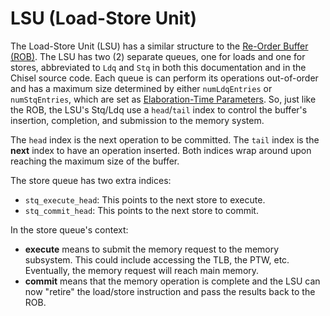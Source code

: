 # LSU (Load-Store Unit)

The Load-Store Unit (LSU) has a similar structure to the [Re-Order Buffer (ROB)](./rob.md).
The LSU has two (2) separate queues, one for loads and one for stores, abbreviated to `Ldq` and `Stq` in both this documentation and in the Chisel source code.
Each queue is can perform its operations out-of-order and has a maximum size determined by either `numLdqEntries` or `numStqEntries`, which are set as [Elaboration-Time Parameters](../elaboration-time/parameters.md).
So, just like the ROB, the LSU's Stq/Ldq use a `head`/`tail` index to control the buffer's insertion, completion, and submission to the memory system.

The `head` index is the next operation to be committed.
The `tail` index is the **next** index to have an operation inserted.
Both indices wrap around upon reaching the maximum size of the buffer.

The store queue has two extra indices:
  * `stq_execute_head`: This points to the next store to execute.
  * `stq_commit_head`: This points to the next store to commit.

In the store queue's context:
  * **execute** means to submit the memory request to the memory subsystem.
    This could include accessing the TLB, the PTW, etc.
    Eventually, the memory request will reach main memory.
  * **commit** means that the memory operation is complete and the LSU can now "retire" the load/store instruction and pass the results back to the ROB.
